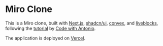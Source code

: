 # Miro Clone

This is a Miro clone, built with [Next.js](https://nextjs.org/), [shadcn/ui](https://ui.shadcn.com/), [convex](https://www.convex.dev/), and [liveblocks](https://liveblocks.io/), following the [tutorial](https://www.youtube.com/watch?v=ADJKbuayubE) by [Code with Antonio](https://www.youtube.com/@codewithantonio).

The application is deployed on [Vercel](https://miro-clone-chi.vercel.app).
